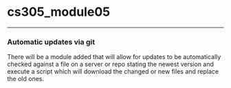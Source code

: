 # cs305_module05
***
### Automatic updates via git
There will be a module added that will allow for updates to be automatically checked against a file on a server or repo stating the newest version and execute a script which will download the changed or new files and replace the old ones.
